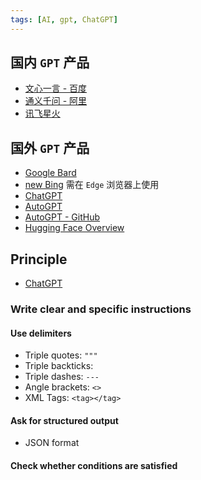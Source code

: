 ```yaml
---
tags: [AI, gpt, ChatGPT]
---
```

## 国内 `GPT`  产品

- [文心一言 - 百度](https://yiyan.baidu.com/)
- [通义千问 - 阿里](https://tongyi.aliyun.com/)
- [讯飞星火](https://xinghuo.xfyun.cn/)

## 国外 `GPT`  产品

- [Google Bard](https://bard.google.com/)
- [new Bing](https://www.microsoft.com/en-us/bing?form=MA13FJ) 需在 `Edge` 浏览器上使用
- [ChatGPT](https://chat.openai.com/)
- [AutoGPT](https://autogpt.net/)
- [AutoGPT - GitHub](https://github.com/Significant-Gravitas/Auto-GPT)
- [Hugging Face Overview](https://huggingface.co/docs/api-inference/quicktour)

## Principle

- [ChatGPT](https://learn.deeplearning.ai/chatgpt-prompt-eng/lesson/1/introduction)

### Write clear and specific instructions

#### Use delimiters

- Triple quotes: `"""`
- Triple backticks: 
- Triple dashes: `---`
- Angle brackets: `<>`
- XML Tags: `<tag></tag>`

#### Ask for structured output

- JSON format

#### Check whether conditions are satisfied


